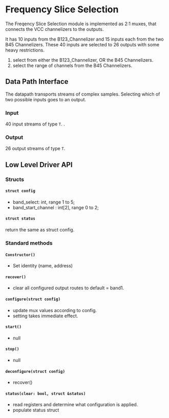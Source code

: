 # Frequency Slice Selection

The Freqency Slice Selection module is implemented as 2:1 muxes, that connects the VCC channelizers to the outputs.

It has 10 inputs from the B123_Channelizer and 15 inputs each from the two B45 Channelizers. These 40 inputs are selected to 26 outputs with some heavy restrictions.
1. select from either the B123_Channelizer, OR the B45 Channelizers.
2. select the range of channels from the B45 Channelizers.

## Data Path Interface
The datapath transports streams of complex samples. Selecting which of two possible inputs goes to an output.

### Input
40 input streams of type `T`.
.
### Output
26 output streams of type `T`.

## Low Level Driver API
### Structs
#### `struct config`
- band_select: int, range 1 to 5;
- band_start_channel : int[2], range 0 to 2;

#### `struct status`
return the same as struct config.

### Standard methods
#### `Constructor()`
- Set identity (name, address)

#### `recover()`
- clear all configured output routes to default = band1.

#### `configure(struct config)`
- update mux values according to config.
- setting takes immediate effect.

#### `start()`
- null

#### `stop()`
- null

#### `deconfigure(struct config)`
- recover()

#### `status(clear: bool, struct &status)`
- read registers and determine what configuration is applied.
- populate status struct
  